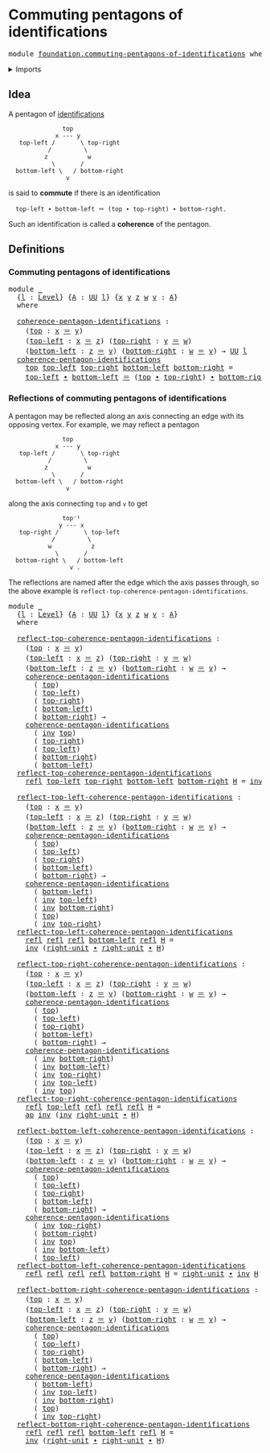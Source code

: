 # Commuting pentagons of identifications

<pre class="Agda"><a id="51" class="Keyword">module</a> <a id="58" href="foundation.commuting-pentagons-of-identifications.html" class="Module">foundation.commuting-pentagons-of-identifications</a> <a id="108" class="Keyword">where</a>
</pre>
<details><summary>Imports</summary>

<pre class="Agda"><a id="164" class="Keyword">open</a> <a id="169" class="Keyword">import</a> <a id="176" href="foundation.action-on-identifications-functions.html" class="Module">foundation.action-on-identifications-functions</a>
<a id="223" class="Keyword">open</a> <a id="228" class="Keyword">import</a> <a id="235" href="foundation.universe-levels.html" class="Module">foundation.universe-levels</a>

<a id="263" class="Keyword">open</a> <a id="268" class="Keyword">import</a> <a id="275" href="foundation-core.identity-types.html" class="Module">foundation-core.identity-types</a>
</pre>
</details>

## Idea

A pentagon of [identifications](foundation-core.identity-types.md)

```text
               top
             x --- y
   top-left /       \ top-right
           /         \
          z           w
            \       /
  bottom-left \   / bottom-right
                v
```

is said to **commute** if there is an identification

```text
  top-left ∙ bottom-left ＝ (top ∙ top-right) ∙ bottom-right.
```

Such an identification is called a **coherence** of the pentagon.

## Definitions

### Commuting pentagons of identifications

<pre class="Agda"><a id="868" class="Keyword">module</a> <a id="875" href="foundation.commuting-pentagons-of-identifications.html#875" class="Module">_</a>
  <a id="879" class="Symbol">{</a><a id="880" href="foundation.commuting-pentagons-of-identifications.html#880" class="Bound">l</a> <a id="882" class="Symbol">:</a> <a id="884" href="Agda.Primitive.html#742" class="Postulate">Level</a><a id="889" class="Symbol">}</a> <a id="891" class="Symbol">{</a><a id="892" href="foundation.commuting-pentagons-of-identifications.html#892" class="Bound">A</a> <a id="894" class="Symbol">:</a> <a id="896" href="Agda.Primitive.html#388" class="Primitive">UU</a> <a id="899" href="foundation.commuting-pentagons-of-identifications.html#880" class="Bound">l</a><a id="900" class="Symbol">}</a> <a id="902" class="Symbol">{</a><a id="903" href="foundation.commuting-pentagons-of-identifications.html#903" class="Bound">x</a> <a id="905" href="foundation.commuting-pentagons-of-identifications.html#905" class="Bound">y</a> <a id="907" href="foundation.commuting-pentagons-of-identifications.html#907" class="Bound">z</a> <a id="909" href="foundation.commuting-pentagons-of-identifications.html#909" class="Bound">w</a> <a id="911" href="foundation.commuting-pentagons-of-identifications.html#911" class="Bound">v</a> <a id="913" class="Symbol">:</a> <a id="915" href="foundation.commuting-pentagons-of-identifications.html#892" class="Bound">A</a><a id="916" class="Symbol">}</a>
  <a id="920" class="Keyword">where</a>

  <a id="929" href="foundation.commuting-pentagons-of-identifications.html#929" class="Function">coherence-pentagon-identifications</a> <a id="964" class="Symbol">:</a>
    <a id="970" class="Symbol">(</a><a id="971" href="foundation.commuting-pentagons-of-identifications.html#971" class="Bound">top</a> <a id="975" class="Symbol">:</a> <a id="977" href="foundation.commuting-pentagons-of-identifications.html#903" class="Bound">x</a> <a id="979" href="foundation-core.identity-types.html#2713" class="Function Operator">＝</a> <a id="981" href="foundation.commuting-pentagons-of-identifications.html#905" class="Bound">y</a><a id="982" class="Symbol">)</a>
    <a id="988" class="Symbol">(</a><a id="989" href="foundation.commuting-pentagons-of-identifications.html#989" class="Bound">top-left</a> <a id="998" class="Symbol">:</a> <a id="1000" href="foundation.commuting-pentagons-of-identifications.html#903" class="Bound">x</a> <a id="1002" href="foundation-core.identity-types.html#2713" class="Function Operator">＝</a> <a id="1004" href="foundation.commuting-pentagons-of-identifications.html#907" class="Bound">z</a><a id="1005" class="Symbol">)</a> <a id="1007" class="Symbol">(</a><a id="1008" href="foundation.commuting-pentagons-of-identifications.html#1008" class="Bound">top-right</a> <a id="1018" class="Symbol">:</a> <a id="1020" href="foundation.commuting-pentagons-of-identifications.html#905" class="Bound">y</a> <a id="1022" href="foundation-core.identity-types.html#2713" class="Function Operator">＝</a> <a id="1024" href="foundation.commuting-pentagons-of-identifications.html#909" class="Bound">w</a><a id="1025" class="Symbol">)</a>
    <a id="1031" class="Symbol">(</a><a id="1032" href="foundation.commuting-pentagons-of-identifications.html#1032" class="Bound">bottom-left</a> <a id="1044" class="Symbol">:</a> <a id="1046" href="foundation.commuting-pentagons-of-identifications.html#907" class="Bound">z</a> <a id="1048" href="foundation-core.identity-types.html#2713" class="Function Operator">＝</a> <a id="1050" href="foundation.commuting-pentagons-of-identifications.html#911" class="Bound">v</a><a id="1051" class="Symbol">)</a> <a id="1053" class="Symbol">(</a><a id="1054" href="foundation.commuting-pentagons-of-identifications.html#1054" class="Bound">bottom-right</a> <a id="1067" class="Symbol">:</a> <a id="1069" href="foundation.commuting-pentagons-of-identifications.html#909" class="Bound">w</a> <a id="1071" href="foundation-core.identity-types.html#2713" class="Function Operator">＝</a> <a id="1073" href="foundation.commuting-pentagons-of-identifications.html#911" class="Bound">v</a><a id="1074" class="Symbol">)</a> <a id="1076" class="Symbol">→</a> <a id="1078" href="Agda.Primitive.html#388" class="Primitive">UU</a> <a id="1081" href="foundation.commuting-pentagons-of-identifications.html#880" class="Bound">l</a>
  <a id="1085" href="foundation.commuting-pentagons-of-identifications.html#929" class="Function">coherence-pentagon-identifications</a>
    <a id="1124" href="foundation.commuting-pentagons-of-identifications.html#1124" class="Bound">top</a> <a id="1128" href="foundation.commuting-pentagons-of-identifications.html#1128" class="Bound">top-left</a> <a id="1137" href="foundation.commuting-pentagons-of-identifications.html#1137" class="Bound">top-right</a> <a id="1147" href="foundation.commuting-pentagons-of-identifications.html#1147" class="Bound">bottom-left</a> <a id="1159" href="foundation.commuting-pentagons-of-identifications.html#1159" class="Bound">bottom-right</a> <a id="1172" class="Symbol">=</a>
    <a id="1178" href="foundation.commuting-pentagons-of-identifications.html#1128" class="Bound">top-left</a> <a id="1187" href="foundation-core.identity-types.html#5864" class="Function Operator">∙</a> <a id="1189" href="foundation.commuting-pentagons-of-identifications.html#1147" class="Bound">bottom-left</a> <a id="1201" href="foundation-core.identity-types.html#2713" class="Function Operator">＝</a> <a id="1203" class="Symbol">(</a><a id="1204" href="foundation.commuting-pentagons-of-identifications.html#1124" class="Bound">top</a> <a id="1208" href="foundation-core.identity-types.html#5864" class="Function Operator">∙</a> <a id="1210" href="foundation.commuting-pentagons-of-identifications.html#1137" class="Bound">top-right</a><a id="1219" class="Symbol">)</a> <a id="1221" href="foundation-core.identity-types.html#5864" class="Function Operator">∙</a> <a id="1223" href="foundation.commuting-pentagons-of-identifications.html#1159" class="Bound">bottom-right</a>
</pre>
### Reflections of commuting pentagons of identifications

A pentagon may be reflected along an axis connecting an edge with its opposing
vertex. For example, we may reflect a pentagon

```text
               top
             x --- y
   top-left /       \ top-right
           /         \
          z           w
            \       /
  bottom-left \   / bottom-right
                v
```

along the axis connecting `top` and `v` to get

```text
               top⁻¹
              y --- x
   top-right /       \ top-left
            /         \
           w           z
             \       /
  bottom-right \   / bottom-left
                 v .
```

The reflections are named after the edge which the axis passes through, so the
above example is `reflect-top-coherence-pentagon-identifications`.

<pre class="Agda"><a id="2049" class="Keyword">module</a> <a id="2056" href="foundation.commuting-pentagons-of-identifications.html#2056" class="Module">_</a>
  <a id="2060" class="Symbol">{</a><a id="2061" href="foundation.commuting-pentagons-of-identifications.html#2061" class="Bound">l</a> <a id="2063" class="Symbol">:</a> <a id="2065" href="Agda.Primitive.html#742" class="Postulate">Level</a><a id="2070" class="Symbol">}</a> <a id="2072" class="Symbol">{</a><a id="2073" href="foundation.commuting-pentagons-of-identifications.html#2073" class="Bound">A</a> <a id="2075" class="Symbol">:</a> <a id="2077" href="Agda.Primitive.html#388" class="Primitive">UU</a> <a id="2080" href="foundation.commuting-pentagons-of-identifications.html#2061" class="Bound">l</a><a id="2081" class="Symbol">}</a> <a id="2083" class="Symbol">{</a><a id="2084" href="foundation.commuting-pentagons-of-identifications.html#2084" class="Bound">x</a> <a id="2086" href="foundation.commuting-pentagons-of-identifications.html#2086" class="Bound">y</a> <a id="2088" href="foundation.commuting-pentagons-of-identifications.html#2088" class="Bound">z</a> <a id="2090" href="foundation.commuting-pentagons-of-identifications.html#2090" class="Bound">w</a> <a id="2092" href="foundation.commuting-pentagons-of-identifications.html#2092" class="Bound">v</a> <a id="2094" class="Symbol">:</a> <a id="2096" href="foundation.commuting-pentagons-of-identifications.html#2073" class="Bound">A</a><a id="2097" class="Symbol">}</a>
  <a id="2101" class="Keyword">where</a>

  <a id="2110" href="foundation.commuting-pentagons-of-identifications.html#2110" class="Function">reflect-top-coherence-pentagon-identifications</a> <a id="2157" class="Symbol">:</a>
    <a id="2163" class="Symbol">(</a><a id="2164" href="foundation.commuting-pentagons-of-identifications.html#2164" class="Bound">top</a> <a id="2168" class="Symbol">:</a> <a id="2170" href="foundation.commuting-pentagons-of-identifications.html#2084" class="Bound">x</a> <a id="2172" href="foundation-core.identity-types.html#2713" class="Function Operator">＝</a> <a id="2174" href="foundation.commuting-pentagons-of-identifications.html#2086" class="Bound">y</a><a id="2175" class="Symbol">)</a>
    <a id="2181" class="Symbol">(</a><a id="2182" href="foundation.commuting-pentagons-of-identifications.html#2182" class="Bound">top-left</a> <a id="2191" class="Symbol">:</a> <a id="2193" href="foundation.commuting-pentagons-of-identifications.html#2084" class="Bound">x</a> <a id="2195" href="foundation-core.identity-types.html#2713" class="Function Operator">＝</a> <a id="2197" href="foundation.commuting-pentagons-of-identifications.html#2088" class="Bound">z</a><a id="2198" class="Symbol">)</a> <a id="2200" class="Symbol">(</a><a id="2201" href="foundation.commuting-pentagons-of-identifications.html#2201" class="Bound">top-right</a> <a id="2211" class="Symbol">:</a> <a id="2213" href="foundation.commuting-pentagons-of-identifications.html#2086" class="Bound">y</a> <a id="2215" href="foundation-core.identity-types.html#2713" class="Function Operator">＝</a> <a id="2217" href="foundation.commuting-pentagons-of-identifications.html#2090" class="Bound">w</a><a id="2218" class="Symbol">)</a>
    <a id="2224" class="Symbol">(</a><a id="2225" href="foundation.commuting-pentagons-of-identifications.html#2225" class="Bound">bottom-left</a> <a id="2237" class="Symbol">:</a> <a id="2239" href="foundation.commuting-pentagons-of-identifications.html#2088" class="Bound">z</a> <a id="2241" href="foundation-core.identity-types.html#2713" class="Function Operator">＝</a> <a id="2243" href="foundation.commuting-pentagons-of-identifications.html#2092" class="Bound">v</a><a id="2244" class="Symbol">)</a> <a id="2246" class="Symbol">(</a><a id="2247" href="foundation.commuting-pentagons-of-identifications.html#2247" class="Bound">bottom-right</a> <a id="2260" class="Symbol">:</a> <a id="2262" href="foundation.commuting-pentagons-of-identifications.html#2090" class="Bound">w</a> <a id="2264" href="foundation-core.identity-types.html#2713" class="Function Operator">＝</a> <a id="2266" href="foundation.commuting-pentagons-of-identifications.html#2092" class="Bound">v</a><a id="2267" class="Symbol">)</a> <a id="2269" class="Symbol">→</a>
    <a id="2275" href="foundation.commuting-pentagons-of-identifications.html#929" class="Function">coherence-pentagon-identifications</a>
      <a id="2316" class="Symbol">(</a> <a id="2318" href="foundation.commuting-pentagons-of-identifications.html#2164" class="Bound">top</a><a id="2321" class="Symbol">)</a>
      <a id="2329" class="Symbol">(</a> <a id="2331" href="foundation.commuting-pentagons-of-identifications.html#2182" class="Bound">top-left</a><a id="2339" class="Symbol">)</a>
      <a id="2347" class="Symbol">(</a> <a id="2349" href="foundation.commuting-pentagons-of-identifications.html#2201" class="Bound">top-right</a><a id="2358" class="Symbol">)</a>
      <a id="2366" class="Symbol">(</a> <a id="2368" href="foundation.commuting-pentagons-of-identifications.html#2225" class="Bound">bottom-left</a><a id="2379" class="Symbol">)</a>
      <a id="2387" class="Symbol">(</a> <a id="2389" href="foundation.commuting-pentagons-of-identifications.html#2247" class="Bound">bottom-right</a><a id="2401" class="Symbol">)</a> <a id="2403" class="Symbol">→</a>
    <a id="2409" href="foundation.commuting-pentagons-of-identifications.html#929" class="Function">coherence-pentagon-identifications</a>
      <a id="2450" class="Symbol">(</a> <a id="2452" href="foundation-core.identity-types.html#6168" class="Function">inv</a> <a id="2456" href="foundation.commuting-pentagons-of-identifications.html#2164" class="Bound">top</a><a id="2459" class="Symbol">)</a>
      <a id="2467" class="Symbol">(</a> <a id="2469" href="foundation.commuting-pentagons-of-identifications.html#2201" class="Bound">top-right</a><a id="2478" class="Symbol">)</a>
      <a id="2486" class="Symbol">(</a> <a id="2488" href="foundation.commuting-pentagons-of-identifications.html#2182" class="Bound">top-left</a><a id="2496" class="Symbol">)</a>
      <a id="2504" class="Symbol">(</a> <a id="2506" href="foundation.commuting-pentagons-of-identifications.html#2247" class="Bound">bottom-right</a><a id="2518" class="Symbol">)</a>
      <a id="2526" class="Symbol">(</a> <a id="2528" href="foundation.commuting-pentagons-of-identifications.html#2225" class="Bound">bottom-left</a><a id="2539" class="Symbol">)</a>
  <a id="2543" href="foundation.commuting-pentagons-of-identifications.html#2110" class="Function">reflect-top-coherence-pentagon-identifications</a>
    <a id="2594" href="foundation-core.identity-types.html#2682" class="InductiveConstructor">refl</a> <a id="2599" href="foundation.commuting-pentagons-of-identifications.html#2599" class="Bound">top-left</a> <a id="2608" href="foundation.commuting-pentagons-of-identifications.html#2608" class="Bound">top-right</a> <a id="2618" href="foundation.commuting-pentagons-of-identifications.html#2618" class="Bound">bottom-left</a> <a id="2630" href="foundation.commuting-pentagons-of-identifications.html#2630" class="Bound">bottom-right</a> <a id="2643" href="foundation.commuting-pentagons-of-identifications.html#2643" class="Bound">H</a> <a id="2645" class="Symbol">=</a> <a id="2647" href="foundation-core.identity-types.html#6168" class="Function">inv</a> <a id="2651" href="foundation.commuting-pentagons-of-identifications.html#2643" class="Bound">H</a>

  <a id="2656" href="foundation.commuting-pentagons-of-identifications.html#2656" class="Function">reflect-top-left-coherence-pentagon-identifications</a> <a id="2708" class="Symbol">:</a>
    <a id="2714" class="Symbol">(</a><a id="2715" href="foundation.commuting-pentagons-of-identifications.html#2715" class="Bound">top</a> <a id="2719" class="Symbol">:</a> <a id="2721" href="foundation.commuting-pentagons-of-identifications.html#2084" class="Bound">x</a> <a id="2723" href="foundation-core.identity-types.html#2713" class="Function Operator">＝</a> <a id="2725" href="foundation.commuting-pentagons-of-identifications.html#2086" class="Bound">y</a><a id="2726" class="Symbol">)</a>
    <a id="2732" class="Symbol">(</a><a id="2733" href="foundation.commuting-pentagons-of-identifications.html#2733" class="Bound">top-left</a> <a id="2742" class="Symbol">:</a> <a id="2744" href="foundation.commuting-pentagons-of-identifications.html#2084" class="Bound">x</a> <a id="2746" href="foundation-core.identity-types.html#2713" class="Function Operator">＝</a> <a id="2748" href="foundation.commuting-pentagons-of-identifications.html#2088" class="Bound">z</a><a id="2749" class="Symbol">)</a> <a id="2751" class="Symbol">(</a><a id="2752" href="foundation.commuting-pentagons-of-identifications.html#2752" class="Bound">top-right</a> <a id="2762" class="Symbol">:</a> <a id="2764" href="foundation.commuting-pentagons-of-identifications.html#2086" class="Bound">y</a> <a id="2766" href="foundation-core.identity-types.html#2713" class="Function Operator">＝</a> <a id="2768" href="foundation.commuting-pentagons-of-identifications.html#2090" class="Bound">w</a><a id="2769" class="Symbol">)</a>
    <a id="2775" class="Symbol">(</a><a id="2776" href="foundation.commuting-pentagons-of-identifications.html#2776" class="Bound">bottom-left</a> <a id="2788" class="Symbol">:</a> <a id="2790" href="foundation.commuting-pentagons-of-identifications.html#2088" class="Bound">z</a> <a id="2792" href="foundation-core.identity-types.html#2713" class="Function Operator">＝</a> <a id="2794" href="foundation.commuting-pentagons-of-identifications.html#2092" class="Bound">v</a><a id="2795" class="Symbol">)</a> <a id="2797" class="Symbol">(</a><a id="2798" href="foundation.commuting-pentagons-of-identifications.html#2798" class="Bound">bottom-right</a> <a id="2811" class="Symbol">:</a> <a id="2813" href="foundation.commuting-pentagons-of-identifications.html#2090" class="Bound">w</a> <a id="2815" href="foundation-core.identity-types.html#2713" class="Function Operator">＝</a> <a id="2817" href="foundation.commuting-pentagons-of-identifications.html#2092" class="Bound">v</a><a id="2818" class="Symbol">)</a> <a id="2820" class="Symbol">→</a>
    <a id="2826" href="foundation.commuting-pentagons-of-identifications.html#929" class="Function">coherence-pentagon-identifications</a>
      <a id="2867" class="Symbol">(</a> <a id="2869" href="foundation.commuting-pentagons-of-identifications.html#2715" class="Bound">top</a><a id="2872" class="Symbol">)</a>
      <a id="2880" class="Symbol">(</a> <a id="2882" href="foundation.commuting-pentagons-of-identifications.html#2733" class="Bound">top-left</a><a id="2890" class="Symbol">)</a>
      <a id="2898" class="Symbol">(</a> <a id="2900" href="foundation.commuting-pentagons-of-identifications.html#2752" class="Bound">top-right</a><a id="2909" class="Symbol">)</a>
      <a id="2917" class="Symbol">(</a> <a id="2919" href="foundation.commuting-pentagons-of-identifications.html#2776" class="Bound">bottom-left</a><a id="2930" class="Symbol">)</a>
      <a id="2938" class="Symbol">(</a> <a id="2940" href="foundation.commuting-pentagons-of-identifications.html#2798" class="Bound">bottom-right</a><a id="2952" class="Symbol">)</a> <a id="2954" class="Symbol">→</a>
    <a id="2960" href="foundation.commuting-pentagons-of-identifications.html#929" class="Function">coherence-pentagon-identifications</a>
      <a id="3001" class="Symbol">(</a> <a id="3003" href="foundation.commuting-pentagons-of-identifications.html#2776" class="Bound">bottom-left</a><a id="3014" class="Symbol">)</a>
      <a id="3022" class="Symbol">(</a> <a id="3024" href="foundation-core.identity-types.html#6168" class="Function">inv</a> <a id="3028" href="foundation.commuting-pentagons-of-identifications.html#2733" class="Bound">top-left</a><a id="3036" class="Symbol">)</a>
      <a id="3044" class="Symbol">(</a> <a id="3046" href="foundation-core.identity-types.html#6168" class="Function">inv</a> <a id="3050" href="foundation.commuting-pentagons-of-identifications.html#2798" class="Bound">bottom-right</a><a id="3062" class="Symbol">)</a>
      <a id="3070" class="Symbol">(</a> <a id="3072" href="foundation.commuting-pentagons-of-identifications.html#2715" class="Bound">top</a><a id="3075" class="Symbol">)</a>
      <a id="3083" class="Symbol">(</a> <a id="3085" href="foundation-core.identity-types.html#6168" class="Function">inv</a> <a id="3089" href="foundation.commuting-pentagons-of-identifications.html#2752" class="Bound">top-right</a><a id="3098" class="Symbol">)</a>
  <a id="3102" href="foundation.commuting-pentagons-of-identifications.html#2656" class="Function">reflect-top-left-coherence-pentagon-identifications</a>
    <a id="3158" href="foundation-core.identity-types.html#2682" class="InductiveConstructor">refl</a> <a id="3163" href="foundation-core.identity-types.html#2682" class="InductiveConstructor">refl</a> <a id="3168" href="foundation-core.identity-types.html#2682" class="InductiveConstructor">refl</a> <a id="3173" href="foundation.commuting-pentagons-of-identifications.html#3173" class="Bound">bottom-left</a> <a id="3185" href="foundation-core.identity-types.html#2682" class="InductiveConstructor">refl</a> <a id="3190" href="foundation.commuting-pentagons-of-identifications.html#3190" class="Bound">H</a> <a id="3192" class="Symbol">=</a>
    <a id="3198" href="foundation-core.identity-types.html#6168" class="Function">inv</a> <a id="3202" class="Symbol">(</a><a id="3203" href="foundation-core.identity-types.html#8258" class="Function">right-unit</a> <a id="3214" href="foundation-core.identity-types.html#5864" class="Function Operator">∙</a> <a id="3216" href="foundation-core.identity-types.html#8258" class="Function">right-unit</a> <a id="3227" href="foundation-core.identity-types.html#5864" class="Function Operator">∙</a> <a id="3229" href="foundation.commuting-pentagons-of-identifications.html#3190" class="Bound">H</a><a id="3230" class="Symbol">)</a>

  <a id="3235" href="foundation.commuting-pentagons-of-identifications.html#3235" class="Function">reflect-top-right-coherence-pentagon-identifications</a> <a id="3288" class="Symbol">:</a>
    <a id="3294" class="Symbol">(</a><a id="3295" href="foundation.commuting-pentagons-of-identifications.html#3295" class="Bound">top</a> <a id="3299" class="Symbol">:</a> <a id="3301" href="foundation.commuting-pentagons-of-identifications.html#2084" class="Bound">x</a> <a id="3303" href="foundation-core.identity-types.html#2713" class="Function Operator">＝</a> <a id="3305" href="foundation.commuting-pentagons-of-identifications.html#2086" class="Bound">y</a><a id="3306" class="Symbol">)</a>
    <a id="3312" class="Symbol">(</a><a id="3313" href="foundation.commuting-pentagons-of-identifications.html#3313" class="Bound">top-left</a> <a id="3322" class="Symbol">:</a> <a id="3324" href="foundation.commuting-pentagons-of-identifications.html#2084" class="Bound">x</a> <a id="3326" href="foundation-core.identity-types.html#2713" class="Function Operator">＝</a> <a id="3328" href="foundation.commuting-pentagons-of-identifications.html#2088" class="Bound">z</a><a id="3329" class="Symbol">)</a> <a id="3331" class="Symbol">(</a><a id="3332" href="foundation.commuting-pentagons-of-identifications.html#3332" class="Bound">top-right</a> <a id="3342" class="Symbol">:</a> <a id="3344" href="foundation.commuting-pentagons-of-identifications.html#2086" class="Bound">y</a> <a id="3346" href="foundation-core.identity-types.html#2713" class="Function Operator">＝</a> <a id="3348" href="foundation.commuting-pentagons-of-identifications.html#2090" class="Bound">w</a><a id="3349" class="Symbol">)</a>
    <a id="3355" class="Symbol">(</a><a id="3356" href="foundation.commuting-pentagons-of-identifications.html#3356" class="Bound">bottom-left</a> <a id="3368" class="Symbol">:</a> <a id="3370" href="foundation.commuting-pentagons-of-identifications.html#2088" class="Bound">z</a> <a id="3372" href="foundation-core.identity-types.html#2713" class="Function Operator">＝</a> <a id="3374" href="foundation.commuting-pentagons-of-identifications.html#2092" class="Bound">v</a><a id="3375" class="Symbol">)</a> <a id="3377" class="Symbol">(</a><a id="3378" href="foundation.commuting-pentagons-of-identifications.html#3378" class="Bound">bottom-right</a> <a id="3391" class="Symbol">:</a> <a id="3393" href="foundation.commuting-pentagons-of-identifications.html#2090" class="Bound">w</a> <a id="3395" href="foundation-core.identity-types.html#2713" class="Function Operator">＝</a> <a id="3397" href="foundation.commuting-pentagons-of-identifications.html#2092" class="Bound">v</a><a id="3398" class="Symbol">)</a> <a id="3400" class="Symbol">→</a>
    <a id="3406" href="foundation.commuting-pentagons-of-identifications.html#929" class="Function">coherence-pentagon-identifications</a>
      <a id="3447" class="Symbol">(</a> <a id="3449" href="foundation.commuting-pentagons-of-identifications.html#3295" class="Bound">top</a><a id="3452" class="Symbol">)</a>
      <a id="3460" class="Symbol">(</a> <a id="3462" href="foundation.commuting-pentagons-of-identifications.html#3313" class="Bound">top-left</a><a id="3470" class="Symbol">)</a>
      <a id="3478" class="Symbol">(</a> <a id="3480" href="foundation.commuting-pentagons-of-identifications.html#3332" class="Bound">top-right</a><a id="3489" class="Symbol">)</a>
      <a id="3497" class="Symbol">(</a> <a id="3499" href="foundation.commuting-pentagons-of-identifications.html#3356" class="Bound">bottom-left</a><a id="3510" class="Symbol">)</a>
      <a id="3518" class="Symbol">(</a> <a id="3520" href="foundation.commuting-pentagons-of-identifications.html#3378" class="Bound">bottom-right</a><a id="3532" class="Symbol">)</a> <a id="3534" class="Symbol">→</a>
    <a id="3540" href="foundation.commuting-pentagons-of-identifications.html#929" class="Function">coherence-pentagon-identifications</a>
      <a id="3581" class="Symbol">(</a> <a id="3583" href="foundation-core.identity-types.html#6168" class="Function">inv</a> <a id="3587" href="foundation.commuting-pentagons-of-identifications.html#3378" class="Bound">bottom-right</a><a id="3599" class="Symbol">)</a>
      <a id="3607" class="Symbol">(</a> <a id="3609" href="foundation-core.identity-types.html#6168" class="Function">inv</a> <a id="3613" href="foundation.commuting-pentagons-of-identifications.html#3356" class="Bound">bottom-left</a><a id="3624" class="Symbol">)</a>
      <a id="3632" class="Symbol">(</a> <a id="3634" href="foundation-core.identity-types.html#6168" class="Function">inv</a> <a id="3638" href="foundation.commuting-pentagons-of-identifications.html#3332" class="Bound">top-right</a><a id="3647" class="Symbol">)</a>
      <a id="3655" class="Symbol">(</a> <a id="3657" href="foundation-core.identity-types.html#6168" class="Function">inv</a> <a id="3661" href="foundation.commuting-pentagons-of-identifications.html#3313" class="Bound">top-left</a><a id="3669" class="Symbol">)</a>
      <a id="3677" class="Symbol">(</a> <a id="3679" href="foundation-core.identity-types.html#6168" class="Function">inv</a> <a id="3683" href="foundation.commuting-pentagons-of-identifications.html#3295" class="Bound">top</a><a id="3686" class="Symbol">)</a>
  <a id="3690" href="foundation.commuting-pentagons-of-identifications.html#3235" class="Function">reflect-top-right-coherence-pentagon-identifications</a>
    <a id="3747" href="foundation-core.identity-types.html#2682" class="InductiveConstructor">refl</a> <a id="3752" href="foundation.commuting-pentagons-of-identifications.html#3752" class="Bound">top-left</a> <a id="3761" href="foundation-core.identity-types.html#2682" class="InductiveConstructor">refl</a> <a id="3766" href="foundation-core.identity-types.html#2682" class="InductiveConstructor">refl</a> <a id="3771" href="foundation-core.identity-types.html#2682" class="InductiveConstructor">refl</a> <a id="3776" href="foundation.commuting-pentagons-of-identifications.html#3776" class="Bound">H</a> <a id="3778" class="Symbol">=</a>
    <a id="3784" href="foundation.action-on-identifications-functions.html#730" class="Function">ap</a> <a id="3787" href="foundation-core.identity-types.html#6168" class="Function">inv</a> <a id="3791" class="Symbol">(</a><a id="3792" href="foundation-core.identity-types.html#6168" class="Function">inv</a> <a id="3796" href="foundation-core.identity-types.html#8258" class="Function">right-unit</a> <a id="3807" href="foundation-core.identity-types.html#5864" class="Function Operator">∙</a> <a id="3809" href="foundation.commuting-pentagons-of-identifications.html#3776" class="Bound">H</a><a id="3810" class="Symbol">)</a>

  <a id="3815" href="foundation.commuting-pentagons-of-identifications.html#3815" class="Function">reflect-bottom-left-coherence-pentagon-identifications</a> <a id="3870" class="Symbol">:</a>
    <a id="3876" class="Symbol">(</a><a id="3877" href="foundation.commuting-pentagons-of-identifications.html#3877" class="Bound">top</a> <a id="3881" class="Symbol">:</a> <a id="3883" href="foundation.commuting-pentagons-of-identifications.html#2084" class="Bound">x</a> <a id="3885" href="foundation-core.identity-types.html#2713" class="Function Operator">＝</a> <a id="3887" href="foundation.commuting-pentagons-of-identifications.html#2086" class="Bound">y</a><a id="3888" class="Symbol">)</a>
    <a id="3894" class="Symbol">(</a><a id="3895" href="foundation.commuting-pentagons-of-identifications.html#3895" class="Bound">top-left</a> <a id="3904" class="Symbol">:</a> <a id="3906" href="foundation.commuting-pentagons-of-identifications.html#2084" class="Bound">x</a> <a id="3908" href="foundation-core.identity-types.html#2713" class="Function Operator">＝</a> <a id="3910" href="foundation.commuting-pentagons-of-identifications.html#2088" class="Bound">z</a><a id="3911" class="Symbol">)</a> <a id="3913" class="Symbol">(</a><a id="3914" href="foundation.commuting-pentagons-of-identifications.html#3914" class="Bound">top-right</a> <a id="3924" class="Symbol">:</a> <a id="3926" href="foundation.commuting-pentagons-of-identifications.html#2086" class="Bound">y</a> <a id="3928" href="foundation-core.identity-types.html#2713" class="Function Operator">＝</a> <a id="3930" href="foundation.commuting-pentagons-of-identifications.html#2090" class="Bound">w</a><a id="3931" class="Symbol">)</a>
    <a id="3937" class="Symbol">(</a><a id="3938" href="foundation.commuting-pentagons-of-identifications.html#3938" class="Bound">bottom-left</a> <a id="3950" class="Symbol">:</a> <a id="3952" href="foundation.commuting-pentagons-of-identifications.html#2088" class="Bound">z</a> <a id="3954" href="foundation-core.identity-types.html#2713" class="Function Operator">＝</a> <a id="3956" href="foundation.commuting-pentagons-of-identifications.html#2092" class="Bound">v</a><a id="3957" class="Symbol">)</a> <a id="3959" class="Symbol">(</a><a id="3960" href="foundation.commuting-pentagons-of-identifications.html#3960" class="Bound">bottom-right</a> <a id="3973" class="Symbol">:</a> <a id="3975" href="foundation.commuting-pentagons-of-identifications.html#2090" class="Bound">w</a> <a id="3977" href="foundation-core.identity-types.html#2713" class="Function Operator">＝</a> <a id="3979" href="foundation.commuting-pentagons-of-identifications.html#2092" class="Bound">v</a><a id="3980" class="Symbol">)</a> <a id="3982" class="Symbol">→</a>
    <a id="3988" href="foundation.commuting-pentagons-of-identifications.html#929" class="Function">coherence-pentagon-identifications</a>
      <a id="4029" class="Symbol">(</a> <a id="4031" href="foundation.commuting-pentagons-of-identifications.html#3877" class="Bound">top</a><a id="4034" class="Symbol">)</a>
      <a id="4042" class="Symbol">(</a> <a id="4044" href="foundation.commuting-pentagons-of-identifications.html#3895" class="Bound">top-left</a><a id="4052" class="Symbol">)</a>
      <a id="4060" class="Symbol">(</a> <a id="4062" href="foundation.commuting-pentagons-of-identifications.html#3914" class="Bound">top-right</a><a id="4071" class="Symbol">)</a>
      <a id="4079" class="Symbol">(</a> <a id="4081" href="foundation.commuting-pentagons-of-identifications.html#3938" class="Bound">bottom-left</a><a id="4092" class="Symbol">)</a>
      <a id="4100" class="Symbol">(</a> <a id="4102" href="foundation.commuting-pentagons-of-identifications.html#3960" class="Bound">bottom-right</a><a id="4114" class="Symbol">)</a> <a id="4116" class="Symbol">→</a>
    <a id="4122" href="foundation.commuting-pentagons-of-identifications.html#929" class="Function">coherence-pentagon-identifications</a>
      <a id="4163" class="Symbol">(</a> <a id="4165" href="foundation-core.identity-types.html#6168" class="Function">inv</a> <a id="4169" href="foundation.commuting-pentagons-of-identifications.html#3914" class="Bound">top-right</a><a id="4178" class="Symbol">)</a>
      <a id="4186" class="Symbol">(</a> <a id="4188" href="foundation.commuting-pentagons-of-identifications.html#3960" class="Bound">bottom-right</a><a id="4200" class="Symbol">)</a>
      <a id="4208" class="Symbol">(</a> <a id="4210" href="foundation-core.identity-types.html#6168" class="Function">inv</a> <a id="4214" href="foundation.commuting-pentagons-of-identifications.html#3877" class="Bound">top</a><a id="4217" class="Symbol">)</a>
      <a id="4225" class="Symbol">(</a> <a id="4227" href="foundation-core.identity-types.html#6168" class="Function">inv</a> <a id="4231" href="foundation.commuting-pentagons-of-identifications.html#3938" class="Bound">bottom-left</a><a id="4242" class="Symbol">)</a>
      <a id="4250" class="Symbol">(</a> <a id="4252" href="foundation.commuting-pentagons-of-identifications.html#3895" class="Bound">top-left</a><a id="4260" class="Symbol">)</a>
  <a id="4264" href="foundation.commuting-pentagons-of-identifications.html#3815" class="Function">reflect-bottom-left-coherence-pentagon-identifications</a>
    <a id="4323" href="foundation-core.identity-types.html#2682" class="InductiveConstructor">refl</a> <a id="4328" href="foundation-core.identity-types.html#2682" class="InductiveConstructor">refl</a> <a id="4333" href="foundation-core.identity-types.html#2682" class="InductiveConstructor">refl</a> <a id="4338" href="foundation-core.identity-types.html#2682" class="InductiveConstructor">refl</a> <a id="4343" href="foundation.commuting-pentagons-of-identifications.html#4343" class="Bound">bottom-right</a> <a id="4356" href="foundation.commuting-pentagons-of-identifications.html#4356" class="Bound">H</a> <a id="4358" class="Symbol">=</a> <a id="4360" href="foundation-core.identity-types.html#8258" class="Function">right-unit</a> <a id="4371" href="foundation-core.identity-types.html#5864" class="Function Operator">∙</a> <a id="4373" href="foundation-core.identity-types.html#6168" class="Function">inv</a> <a id="4377" href="foundation.commuting-pentagons-of-identifications.html#4356" class="Bound">H</a>

  <a id="4382" href="foundation.commuting-pentagons-of-identifications.html#4382" class="Function">reflect-bottom-right-coherence-pentagon-identifications</a> <a id="4438" class="Symbol">:</a>
    <a id="4444" class="Symbol">(</a><a id="4445" href="foundation.commuting-pentagons-of-identifications.html#4445" class="Bound">top</a> <a id="4449" class="Symbol">:</a> <a id="4451" href="foundation.commuting-pentagons-of-identifications.html#2084" class="Bound">x</a> <a id="4453" href="foundation-core.identity-types.html#2713" class="Function Operator">＝</a> <a id="4455" href="foundation.commuting-pentagons-of-identifications.html#2086" class="Bound">y</a><a id="4456" class="Symbol">)</a>
    <a id="4462" class="Symbol">(</a><a id="4463" href="foundation.commuting-pentagons-of-identifications.html#4463" class="Bound">top-left</a> <a id="4472" class="Symbol">:</a> <a id="4474" href="foundation.commuting-pentagons-of-identifications.html#2084" class="Bound">x</a> <a id="4476" href="foundation-core.identity-types.html#2713" class="Function Operator">＝</a> <a id="4478" href="foundation.commuting-pentagons-of-identifications.html#2088" class="Bound">z</a><a id="4479" class="Symbol">)</a> <a id="4481" class="Symbol">(</a><a id="4482" href="foundation.commuting-pentagons-of-identifications.html#4482" class="Bound">top-right</a> <a id="4492" class="Symbol">:</a> <a id="4494" href="foundation.commuting-pentagons-of-identifications.html#2086" class="Bound">y</a> <a id="4496" href="foundation-core.identity-types.html#2713" class="Function Operator">＝</a> <a id="4498" href="foundation.commuting-pentagons-of-identifications.html#2090" class="Bound">w</a><a id="4499" class="Symbol">)</a>
    <a id="4505" class="Symbol">(</a><a id="4506" href="foundation.commuting-pentagons-of-identifications.html#4506" class="Bound">bottom-left</a> <a id="4518" class="Symbol">:</a> <a id="4520" href="foundation.commuting-pentagons-of-identifications.html#2088" class="Bound">z</a> <a id="4522" href="foundation-core.identity-types.html#2713" class="Function Operator">＝</a> <a id="4524" href="foundation.commuting-pentagons-of-identifications.html#2092" class="Bound">v</a><a id="4525" class="Symbol">)</a> <a id="4527" class="Symbol">(</a><a id="4528" href="foundation.commuting-pentagons-of-identifications.html#4528" class="Bound">bottom-right</a> <a id="4541" class="Symbol">:</a> <a id="4543" href="foundation.commuting-pentagons-of-identifications.html#2090" class="Bound">w</a> <a id="4545" href="foundation-core.identity-types.html#2713" class="Function Operator">＝</a> <a id="4547" href="foundation.commuting-pentagons-of-identifications.html#2092" class="Bound">v</a><a id="4548" class="Symbol">)</a> <a id="4550" class="Symbol">→</a>
    <a id="4556" href="foundation.commuting-pentagons-of-identifications.html#929" class="Function">coherence-pentagon-identifications</a>
      <a id="4597" class="Symbol">(</a> <a id="4599" href="foundation.commuting-pentagons-of-identifications.html#4445" class="Bound">top</a><a id="4602" class="Symbol">)</a>
      <a id="4610" class="Symbol">(</a> <a id="4612" href="foundation.commuting-pentagons-of-identifications.html#4463" class="Bound">top-left</a><a id="4620" class="Symbol">)</a>
      <a id="4628" class="Symbol">(</a> <a id="4630" href="foundation.commuting-pentagons-of-identifications.html#4482" class="Bound">top-right</a><a id="4639" class="Symbol">)</a>
      <a id="4647" class="Symbol">(</a> <a id="4649" href="foundation.commuting-pentagons-of-identifications.html#4506" class="Bound">bottom-left</a><a id="4660" class="Symbol">)</a>
      <a id="4668" class="Symbol">(</a> <a id="4670" href="foundation.commuting-pentagons-of-identifications.html#4528" class="Bound">bottom-right</a><a id="4682" class="Symbol">)</a> <a id="4684" class="Symbol">→</a>
    <a id="4690" href="foundation.commuting-pentagons-of-identifications.html#929" class="Function">coherence-pentagon-identifications</a>
      <a id="4731" class="Symbol">(</a> <a id="4733" href="foundation.commuting-pentagons-of-identifications.html#4506" class="Bound">bottom-left</a><a id="4744" class="Symbol">)</a>
      <a id="4752" class="Symbol">(</a> <a id="4754" href="foundation-core.identity-types.html#6168" class="Function">inv</a> <a id="4758" href="foundation.commuting-pentagons-of-identifications.html#4463" class="Bound">top-left</a><a id="4766" class="Symbol">)</a>
      <a id="4774" class="Symbol">(</a> <a id="4776" href="foundation-core.identity-types.html#6168" class="Function">inv</a> <a id="4780" href="foundation.commuting-pentagons-of-identifications.html#4528" class="Bound">bottom-right</a><a id="4792" class="Symbol">)</a>
      <a id="4800" class="Symbol">(</a> <a id="4802" href="foundation.commuting-pentagons-of-identifications.html#4445" class="Bound">top</a><a id="4805" class="Symbol">)</a>
      <a id="4813" class="Symbol">(</a> <a id="4815" href="foundation-core.identity-types.html#6168" class="Function">inv</a> <a id="4819" href="foundation.commuting-pentagons-of-identifications.html#4482" class="Bound">top-right</a><a id="4828" class="Symbol">)</a>
  <a id="4832" href="foundation.commuting-pentagons-of-identifications.html#4382" class="Function">reflect-bottom-right-coherence-pentagon-identifications</a>
    <a id="4892" href="foundation-core.identity-types.html#2682" class="InductiveConstructor">refl</a> <a id="4897" href="foundation-core.identity-types.html#2682" class="InductiveConstructor">refl</a> <a id="4902" href="foundation-core.identity-types.html#2682" class="InductiveConstructor">refl</a> <a id="4907" href="foundation.commuting-pentagons-of-identifications.html#4907" class="Bound">bottom-left</a> <a id="4919" href="foundation-core.identity-types.html#2682" class="InductiveConstructor">refl</a> <a id="4924" href="foundation.commuting-pentagons-of-identifications.html#4924" class="Bound">H</a> <a id="4926" class="Symbol">=</a>
    <a id="4932" href="foundation-core.identity-types.html#6168" class="Function">inv</a> <a id="4936" class="Symbol">(</a><a id="4937" href="foundation-core.identity-types.html#8258" class="Function">right-unit</a> <a id="4948" href="foundation-core.identity-types.html#5864" class="Function Operator">∙</a> <a id="4950" href="foundation-core.identity-types.html#8258" class="Function">right-unit</a> <a id="4961" href="foundation-core.identity-types.html#5864" class="Function Operator">∙</a> <a id="4963" href="foundation.commuting-pentagons-of-identifications.html#4924" class="Bound">H</a><a id="4964" class="Symbol">)</a>
</pre>